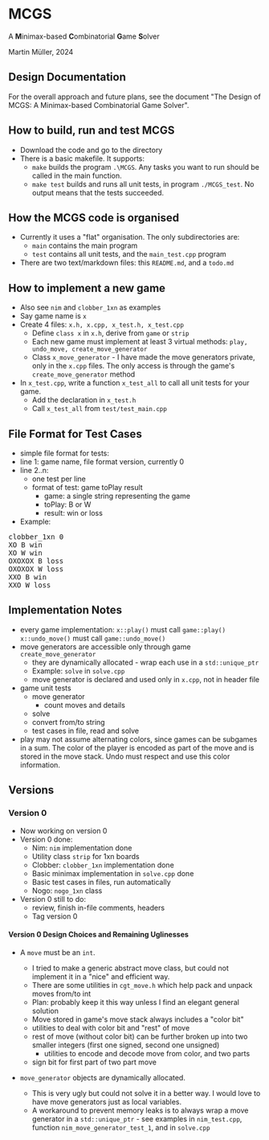 # MCGS

A **M**inimax-based **C**ombinatorial **G**ame **S**olver

Martin Müller, 2024

## Design Documentation
For the overall approach and future plans, see the document "The Design of MCGS:
A Minimax-based Combinatorial Game Solver".

## How to build, run and test MCGS
- Download the code and go to the directory
- There is a basic makefile. It supports:
    - `make` builds the program `.\MCGS`. Any tasks you want to run should be called in the main function.
    - `make test` builds and runs all unit tests, in program `./MCGS_test`. No output means that the tests succeeded.

## How the MCGS code is organised
- Currently it uses a "flat" organisation. The only subdirectories are:
    - `main` contains the main program
    - `test` contains all unit tests, and the `main_test.cpp` program
- There are two text/markdown files: this `README.md`, and a `todo.md`

## How to implement a new game
- Also see `nim` and `clobber_1xn` as examples
- Say game name is `x`
- Create 4 files: `x.h, x.cpp, x_test.h, x_test.cpp`
    - Define `class x` in `x.h`, derive from `game` or `strip`
    - Each new game must implement at least 3 virtual methods: 
    `play, undo_move, create_move_generator`
    - Class `x_move_generator` - I have made the move generators private, only in the `x.cpp` files. The only access is through the game's `create_move_generator` method
- In `x_test.cpp`, write a function `x_test_all` to call all unit tests for your game. 
    - Add the declaration in `x_test.h` 
    - Call `x_test_all` from `test/test_main.cpp`

## File Format for Test Cases
- simple file format for tests:
- line 1: game name, file format version, currently 0
- line 2..n:
    - one test per line
    - format of test: game toPlay result
        - game: a single string representing the game
        - toPlay: B or W
        - result: win or loss
- Example:
<pre>
clobber_1xn 0
XO B win
XO W win
OXOXOX B loss
OXOXOX W loss
XXO B win
XXO W loss
</pre>

## Implementation Notes
- every game implementation:
    `x::play()` must call `game::play()`
    `x::undo_move()` must call `game::undo_move()`
- move generators are accessible only through game `create_move_generator`
    - they are dynamically allocated - wrap each use in a `std::unique_ptr`
    - Example: `solve` in `solve.cpp`
    - move generator is declared and used only in `x.cpp`, not in header file
- game unit tests
    - move generator
        - count moves and details
    - solve
    - convert from/to string
    - test cases in file, read and solve
- play may not assume alternating colors, since games can be subgames 
in a sum. The color of the player is encoded as part of the move 
and is stored in the move stack. Undo must respect and use this 
color information.

## Versions
### Version 0
- Now working on version 0
- Version 0 done:
    - Nim: `nim` implementation done
    - Utility class `strip` for 1xn boards
    - Clobber: `clobber_1xn` implementation done
    - Basic minimax implementation in `solve.cpp` done
    - Basic test cases in files, run automatically
    - Nogo: `nogo_1xn` class
- Version 0 still to do:
    - review, finish in-file comments, headers
    - Tag version 0

#### Version 0 Design Choices and Remaining Uglinesses
- A `move` must be an `int`. 
    - I tried to make a generic abstract move class, but could not implement it in a "nice" and efficient way.
    - There are some utilities in `cgt_move.h` which help pack and unpack moves from/to int
    - Plan: probably keep it this way unless I find an elegant general solution
    - Move stored in game's move stack always includes a "color bit"
    - utilities to deal with color bit and "rest" of move
    - rest of move (without color bit) can be further broken up into
        two smaller integers (first one signed, second one unsigned)
        - utilities to encode and decode move from color, and two parts
    - sign bit for first part of two part move

- `move_generator` objects are dynamically allocated.
    - This is very ugly but could not solve it in a better way. I would love to have move generators just as local variables.
    - A workaround to prevent memory leaks is to always wrap a move generator in a `std::unique_ptr` - see examples in `nim_test.cpp`, function `nim_move_generator_test_1`, and in `solve.cpp`

